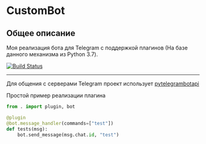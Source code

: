 # CustomBot

## Общее описание
Моя реализация бота для Telegram с поддержкой плагинов (На базе данного механизма из Python 3.7).

[![Build Status](https://travis-ci.com/oldkiller/CustomBot.svg?branch=master)](https://travis-ci.com/oldkiller/CustomBot)

---------------------------------------

Для общения с серверами Telegram проект использует
[pytelegrambotapi](https://github.com/eternnoir/pyTelegramBotAPI)  

Простой пример реализации плагина

```python
from . import plugin, bot

@plugin
@bot.message_handler(commands=["test"])
def tests(msg):
    bot.send_message(msg.chat.id, "test")
```
